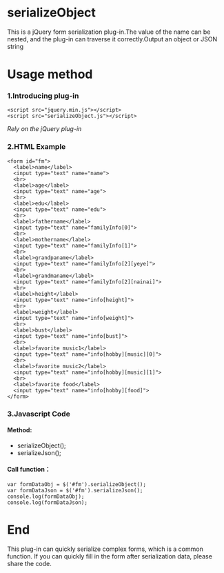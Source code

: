 # serializeObject
This is a jQuery form serialization plug-in.The value of the name can be nested, and the plug-in can traverse it correctly.Output an object or JSON string
# Usage method
### 1.Introducing plug-in
```
<script src="jquery.min.js"></script>
<script src="serializeObject.js"></script>
```
*Rely on the jQuery plug-in*

### 2.HTML Example
```
<form id="fm">
  <label>name</label>
  <input type="text" name="name">
  <br>
  <label>age</label>
  <input type="text" name="age">
  <br>
  <label>edu</label>
  <input type="text" name="edu">
  <br>
  <label>fathername</label>
  <input type="text" name="familyInfo[0]">
  <br>
  <label>mothername</label>
  <input type="text" name="familyInfo[1]">
  <br>
  <label>grandpaname</label>
  <input type="text" name="familyInfo[2][yeye]">
  <br>
  <label>grandmaname</label>
  <input type="text" name="familyInfo[2][nainai]">
  <br>
  <label>height</label>
  <input type="text" name="info[height]">
  <br>
  <label>weight</label>
  <input type="text" name="info[weight]">
  <br>
  <label>bust</label>
  <input type="text" name="info[bust]">
  <br>
  <label>favorite music1</label>
  <input type="text" name="info[hobby][music][0]">
  <br>
  <label>favorite music2</label>
  <input type="text" name="info[hobby][music][1]">
  <br>
  <label>favorite food</label>
  <input type="text" name="info[hobby][food]">
</form>
```

### 3.Javascript Code

#### Method:
- serializeObject();
- serializeJson();
#### Call function：

```
var formDataObj = $('#fm').serializeObject();
var formDataJson = $('#fm').serializeJson();
console.log(formDataObj);
console.log(formDataJson);
```

# End

This plug-in can quickly serialize complex forms, which is a common function. If you can quickly fill in the form after serialization data, please share the code.
